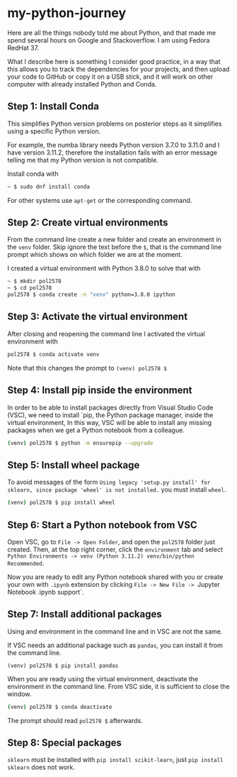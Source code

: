 # my-python-journey

Here are all the things nobody told me about Python, and that made me spend several hours on Google and Stackoverflow. I am using Fedora RedHat 37.

What I describe here is something I consider good practice, in a way that this allows you to track the dependencies for your projects, and then upload your code to GitHub or copy it on a USB stick, and it will work on other computer with already installed Python and Conda.

## Step 1: Install Conda

This simplifies Python version problems on posterior steps as it simplifies using a specific Python version.

For example, the numba library needs Python version 3.7.0 to 3.11.0 and I have version 3.11.2, therefore the installation fails with an error message telling me that my Python version is not compatible.

Install conda with

```bash
~ $ sudo dnf install conda
```

For other systems use `apt-get` or the corresponding command.

## Step 2: Create virtual environments

From the command line create a new folder and create an environment in the `venv` folder. Skip ignore the text before the `$`, that is the command line prompt which shows on which folder we are at the moment.

I created a virtual environment with Python 3.8.0 to solve that with

```bash
~ $ mkdir pol2578
~ $ cd pol2578
pol2578 $ conda create -n "venv" python=3.8.0 ipython
```

## Step 3: Activate the virtual environment

After closing and reopening the command line I activated the virtual environment with

```bash
pol2578 $ conda activate venv
```

Note that this changes the prompt to `(venv) pol2578 $`

## Step 4: Install pip inside the environment

In order to be able to install packages directly from Visual Studio Code (VSC), we need to install `pip, the Python package manager, inside the virtual environment, In this way, VSC will be able to install any missing packages when we get a Python notebook from a colleague.

```bash
(venv) pol2578 $ python -m ensurepip --upgrade
```

## Step 5: Install wheel package

To avoid messages of the form `Using legacy 'setup.py install' for sklearn, since package 'wheel' is not installed.` you must install `wheel`.

```bash
(venv) pol2578 $ pip install wheel
```

## Step 6: Start a Python notebook from VSC

Open VSC, go to `File -> Open Folder`, and open the `pol2578` folder just created. Then, at the top right corner, click the `environment` tab and select `Python Environments -> venv (Python 3.11.2) venv/bin/python Recommended`.

Now you are ready to edit any Python notebook shared with you or create your own with `.ipynb` extension by clicking `File -> New File -> `Jupyter Notebook .ipynb support`.


## Step 7: Install additional packages

Using and environment in the command line and in VSC are not the same.

If VSC needs an additional package such as `pandas`, you can install it from the command line.

```
(venv) pol2578 $ pip install pandas
```

When you are ready using the virtual environment, deactivate the environment in the command line. From VSC side, it is sufficient to close the window.

```bash
(venv) pol2578 $ conda deactivate
```

The prompt should read `pol2578 $` afterwards.

## Step 8: Special packages

`sklearn` must be installed with `pip install scikit-learn`, just `pip install sklearn` does not work.
